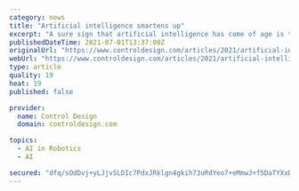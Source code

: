```yaml
---
category: news
title: "Artificial intelligence smartens up"
excerpt: "A sure sign that artificial intelligence has come of age is the Association for Advancing Automation (A3) has included a strategy board of directors to promote adoption of AI in industrial automation,"
publishedDateTime: 2021-07-01T13:37:00Z
originalUrl: "https://www.controldesign.com/articles/2021/artificial-intelligence-smartens-up/"
webUrl: "https://www.controldesign.com/articles/2021/artificial-intelligence-smartens-up/"
type: article
quality: 19
heat: 19
published: false

provider:
  name: Control Design
  domain: controldesign.com

topics:
  - AI in Robotics
  - AI

secured: "dfq/sOdDvj+yLJjvSLDIc7PdxJRklgn4gkih73uRdYeo7+eMmwJ+f5DaTYXxD/Ilj5jfyaIhIZaowHC5g2ZUjSED/ZjFlK7L78ESDQzCp7ADeoWLLkCpkX/BXhoeAPfwUi4LN+PrqolAtOVgitqcdZXaE1XESyvD3rOTGF5kqJMBNjZaMsE4E02a4ARec/xaa0TZrFiXhHcobVQrn8RxeqmCvQ5i1iZUZH6WZ6v5mHpfJncLQih4+q+l7ZsgUQ30zm9s98VQcukE00/ofy54ZIDZHXpcFWDdMC2DotGciEjoPHiptgBekv3X+eNNqtTjW3nkjXi2SBHiIyDpDT/IMQJ/8pIc4b/PtCuSIwAm0RQ=;2mbld3c6MBKgC4wgiDTetA=="
---
```


